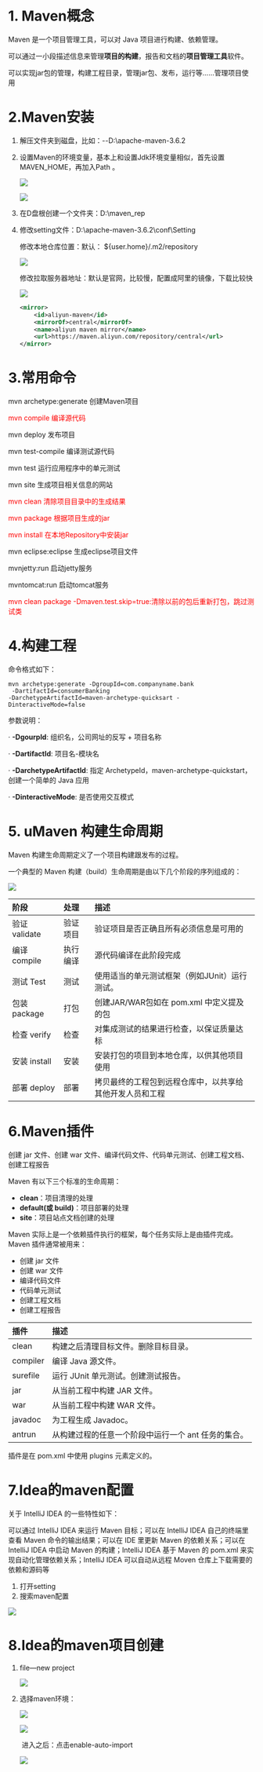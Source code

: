 #	1. Maven概念

Maven 是一个项目管理工具，可以对 Java 项目进行构建、依赖管理。

可以通过一小段描述信息来管理**项目的构建**，报告和文档的**项目管理工具**软件。

可以实现jar包的管理，构建工程目录，管理jar包、发布，运行等......管理项目使用





#	2.Maven安装

1. 解压文件夹到磁盘，比如：--D:\apache-maven-3.6.2

2. 设置Maven的环境变量，基本上和设置Jdk环境变量相似，首先设置MAVEN_HOME，再加入Path 。

   ![](https://raw.githubusercontent.com/guohangbk/picBed/master/img/20200130210243.png)

   ![](https://raw.githubusercontent.com/guohangbk/picBed/master/img/20200130210311.png)

3. 在D盘根创建一个文件夹：D:\maven_rep

4. 修改setting文件：D:\apache-maven-3.6.2\conf\Setting

   修改本地仓库位置：默认： ${user.home}/.m2/repository

   ![](https://raw.githubusercontent.com/guohangbk/picBed/master/img/20200130210545.png)

   修改拉取服务器地址：默认是官网，比较慢，配置成阿里的镜像，下载比较快

   ![](https://raw.githubusercontent.com/guohangbk/picBed/master/img/20200130210752.png)

   ```xml
   <mirror>
       <id>aliyun-maven</id>
       <mirrorOf>central</mirrorOf>
       <name>aliyun maven mirror</name>
       <url>https://maven.aliyun.com/repository/central</url>
   </mirror>
   ```





# 3.常用命令

mvn archetype:generate 创建Maven项目

<font style="color:red">mvn compile 编译源代码</font>

mvn deploy 发布项目

mvn test-compile 编译测试源代码

mvn test 运行应用程序中的单元测试

mvn site 生成项目相关信息的网站

<font style="color:red">mvn clean 清除项目目录中的生成结果</font>

<font style="color:red">mvn package 根据项目生成的jar</font>

<font style="color:red">mvn install 在本地Repository中安装jar</font>

mvn eclipse:eclipse 生成eclipse项目文件

mvnjetty:run 启动jetty服务

mvntomcat:run 启动tomcat服务

<font style="color:red">mvn clean package -Dmaven.test.skip=true:清除以前的包后重新打包，跳过测试类</font>





#	4.构建工程

命令格式如下：

```
mvn archetype:generate -DgroupId=com.companyname.bank
 -DartifactId=consumerBanking
-DarchetypeArtifactId=maven-archetype-quicksart -DinteractiveMode=false
```



参数说明：

·     **-DgourpId**: 组织名，公司网址的反写 + 项目名称

·     **-DartifactId**: 项目名-模块名

·     **-DarchetypeArtifactId**: 指定 ArchetypeId，maven-archetype-quickstart，创建一个简单的 Java 应用

·     **-DinteractiveMode**: 是否使用交互模式





#	5. uMaven 构建生命周期

Maven 构建生命周期定义了一个项目构建跟发布的过程。

一个典型的 Maven 构建（build）生命周期是由以下几个阶段的序列组成的：

![](https://raw.githubusercontent.com/guohangbk/picBed/master/img/20200130211403.png)

| 阶段          | 处理     | 描述                                                     |
| :------------ | :------- | :------------------------------------------------------- |
| 验证 validate | 验证项目 | 验证项目是否正确且所有必须信息是可用的                   |
| 编译 compile  | 执行编译 | 源代码编译在此阶段完成                                   |
| 测试 Test     | 测试     | 使用适当的单元测试框架（例如JUnit）运行测试。            |
| 包装 package  | 打包     | 创建JAR/WAR包如在 pom.xml 中定义提及的包                 |
| 检查 verify   | 检查     | 对集成测试的结果进行检查，以保证质量达标                 |
| 安装 install  | 安装     | 安装打包的项目到本地仓库，以供其他项目使用               |
| 部署 deploy   | 部署     | 拷贝最终的工程包到远程仓库中，以共享给其他开发人员和工程 |





#	6.Maven插件

创建 jar 文件、创建 war 文件、编译代码文件、代码单元测试、创建工程文档、创建工程报告

Maven 有以下三个标准的生命周期：

- **clean**：项目清理的处理
- **default(或 build)**：项目部署的处理
- **site**：项目站点文档创建的处理

Maven 实际上是一个依赖插件执行的框架，每个任务实际上是由插件完成。Maven 插件通常被用来：

- 创建 jar 文件
- 创建 war 文件
- 编译代码文件
- 代码单元测试
- 创建工程文档
- 创建工程报告

| 插件     | 描述                                                |
| :------- | :-------------------------------------------------- |
| clean    | 构建之后清理目标文件。删除目标目录。                |
| compiler | 编译 Java 源文件。                                  |
| surefile | 运行 JUnit 单元测试。创建测试报告。                 |
| jar      | 从当前工程中构建 JAR 文件。                         |
| war      | 从当前工程中构建 WAR 文件。                         |
| javadoc  | 为工程生成 Javadoc。                                |
| antrun   | 从构建过程的任意一个阶段中运行一个 ant 任务的集合。 |

插件是在 pom.xml 中使用 plugins 元素定义的。





# 7.Idea的maven配置

关于 IntelliJ IDEA 的一些特性如下：

可以通过 IntelliJ IDEA 来运行 Maven 目标；可以在 IntelliJ IDEA 自己的终端里查看 Maven 命令的输出结果；可以在 IDE 里更新 Maven 的依赖关系；可以在 IntelliJ IDEA 中启动 Maven 的构建；IntelliJ IDEA 基于 Maven 的 pom.xml 来实现自动化管理依赖关系；IntelliJ IDEA 可以自动从远程 Moven 仓库上下载需要的依赖和源码等

1. 打开setting
2. 搜索maven配置

![](https://raw.githubusercontent.com/guohangbk/picBed/master/img/20200130212144.png)





#	8.Idea的maven项目创建

1. file—new project

   ![](https://raw.githubusercontent.com/guohangbk/picBed/master/img/20200130212412.png)

2. 选择maven环境：

   ![](https://raw.githubusercontent.com/guohangbk/picBed/master/img/20200130212506.png)

   

   ![](https://raw.githubusercontent.com/guohangbk/picBed/master/img/20200130212533.png)

   ​	进入之后：点击enable-auto-import

   ![](https://raw.githubusercontent.com/guohangbk/picBed/master/img/20200130212628.png)

   

